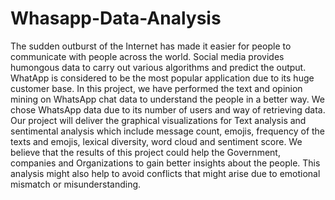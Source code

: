 # Whasapp-Data-Analysis
The sudden outburst of the Internet has made it easier for people to communicate with people across the world. Social media provides humongous data to carry out various algorithms and predict the output. WhatApp is considered to be the most popular application due to its huge customer base. In this project, we have performed the text and opinion mining on WhatsApp chat data to understand the people in a better way. We chose WhatsApp data due to its number of users and way of retrieving data. Our project will deliver the graphical visualizations for Text analysis and sentimental analysis which include message count, emojis, frequency of the texts and emojis, lexical diversity, word cloud and sentiment score. We believe that the results of this project could help the Government, companies and Organizations to gain better insights about the people. This analysis might also help to avoid conflicts that might arise due to emotional mismatch or misunderstanding.
